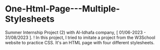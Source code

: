 # One-Html-Page---Multiple-Stylesheets
Summer Internship Project (2) with Al-Idhafa company, [ 01/06-2023 - 31/08/2023 ]. ! In this project, I tried to imitate a project from the W3School website to practice CSS. It's an HTML page with four different stylesheets.
